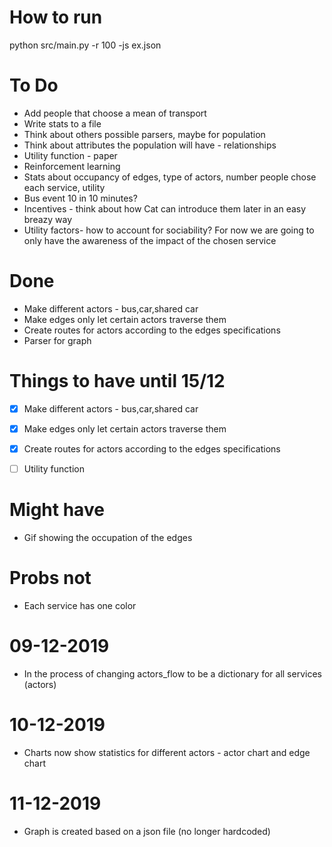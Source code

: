 # How to run
python src/main.py -r 100 -js ex.json


# To Do
* Add people that choose a mean of transport
* Write stats to a file
* Think about others possible parsers, maybe for population
* Think about attributes the population will have - relationships 
* Utility function - paper
* Reinforcement learning
* Stats about occupancy of edges, type of actors, number people chose each service, utility
* Bus event 10 in 10 minutes? 
* Incentives - think about how Cat can introduce them later in an easy breazy way
* Utility factors- how to account for sociability? For now we are going to only have the awareness of the impact of the chosen service

# Done
* Make different actors - bus,car,shared car
* Make edges only let certain actors traverse them
* Create routes for actors according to the edges specifications
* Parser for graph

# Things to have until 15/12
* [X] Make different actors - bus,car,shared car
* [X] Make edges only let certain actors traverse them
* [X] Create routes for actors according to the edges specifications
* [ ] Utility function


# Might have
* Gif showing the occupation of the edges

# Probs not
* Each service has one color

# 09-12-2019

* In the process of changing actors_flow to be a dictionary for all services (actors)

# 10-12-2019

* Charts now show statistics for different actors - actor chart and edge chart

# 11-12-2019

* Graph is created based on a json file (no longer hardcoded)